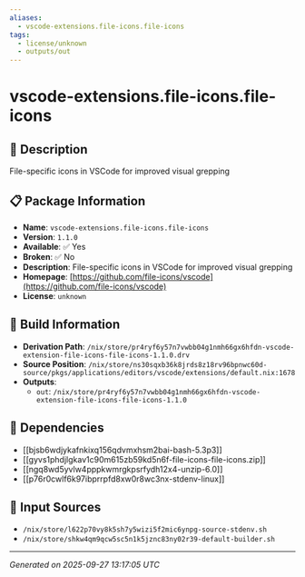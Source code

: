 ```yaml
---
aliases:
  - vscode-extensions.file-icons.file-icons
tags:
  - license/unknown
  - outputs/out
---
```


# vscode-extensions.file-icons.file-icons

## 📝 Description

File-specific icons in VSCode for improved visual grepping

## 📋 Package Information

- **Name**: `vscode-extensions.file-icons.file-icons`
- **Version**: `1.1.0`
- **Available**: ✅ Yes
- **Broken**: ✅ No
- **Description**: File-specific icons in VSCode for improved visual grepping
- **Homepage**: [https://github.com/file-icons/vscode](https://github.com/file-icons/vscode)
- **License**: `unknown`

## 🔧 Build Information

- **Derivation Path**: `/nix/store/pr4ryf6y57n7vwbb04g1nmh66gx6hfdn-vscode-extension-file-icons-file-icons-1.1.0.drv`
- **Source Position**: `/nix/store/ns30sqxb36k8jrds8z18rv96bpnwc60d-source/pkgs/applications/editors/vscode/extensions/default.nix:1678`
- **Outputs**:
  - `out`:  `/nix/store/pr4ryf6y57n7vwbb04g1nmh66gx6hfdn-vscode-extension-file-icons-file-icons-1.1.0`

## 🔗 Dependencies

- [[bjsb6wdjykafnkixq156qdvmxhsm2bai-bash-5.3p3]]
- [[gyvs1phdjlgkav1c90m615zb59kd5n6f-file-icons-file-icons.zip]]
- [[ngq8wd5yvlw4pppkwmrgkpsrfydh12x4-unzip-6.0]]
- [[p76r0cwlf6k97ibprrpfd8xw0r8wc3nx-stdenv-linux]]

## 📁 Input Sources

- `/nix/store/l622p70vy8k5sh7y5wizi5f2mic6ynpg-source-stdenv.sh`
- `/nix/store/shkw4qm9qcw5sc5n1k5jznc83ny02r39-default-builder.sh`

---
*Generated on 2025-09-27 13:17:05 UTC*

